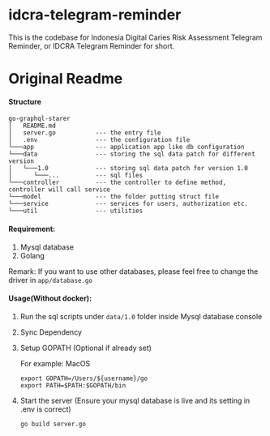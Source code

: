 
# idcra-telegram-reminder

This is the codebase for Indonesia Digital Caries Risk Assessment Telegram Reminder, or IDCRA Telegram Reminder for short.

# Original Readme

#### Structure
    go-graphql-starer
    │   README.md
    │   server.go           --- the entry file
    │   .env                --- the configuration file
    └───app                 --- application app like db configuration
    └───data                --- storing the sql data patch for different version
    │   └───1.0             --- storing sql data patch for version 1.0
    │      └───...          --- sql files
    └───controller          --- the controller to define method, controller will call service
    └───model               --- the folder putting struct file
    └───service             --- services for users, authorization etc.
    └───util                --- utilities

#### Requirement:

1. Mysql database
2. Golang

Remark: If you want to use other databases, please feel free to change the driver in `app/database.go`

#### Usage(Without docker):

1. Run the sql scripts under `data/1.0` folder inside Mysql database console

2. Sync Dependency

3. Setup GOPATH (Optional if already set)

   For example: MacOS
    ```
    export GOPATH=/Users/${username}/go
    export PATH=$PATH:$GOPATH/bin
    ```

4. Start the server (Ensure your mysql database is live and its setting in .env is correct)
    ```
    go build server.go
    ```